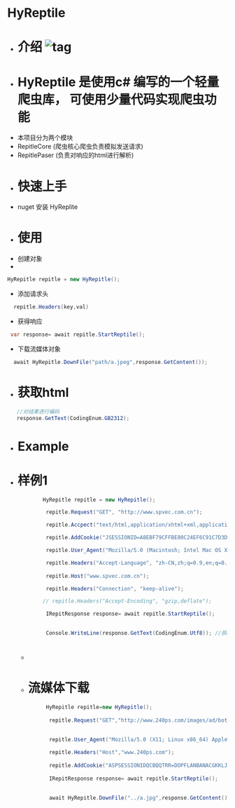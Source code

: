 # HyReptile
  - # 介绍 ![tag](https://img.shields.io/badge/%E7%88%AC%E8%99%AB-c%23-red)
  - # HyReptile 是使用c# 编写的一个轻量爬虫库， 可使用少量代码实现爬虫功能
  - 本项目分为两个模块
  - RepitleCore  (爬虫核心爬虫负责模拟发送请求)
  - RepitlePaser (负责对响应的html进行解析)
 - # 快速上手
  - nuget 安装 HyReplite
  - # 使用
  - 创建对象
  - 
   ```c# 
  HyRepitle repitle = new HyRepitle();
  ```
  - 添加请求头
  ```c#
    repitle.Headers(key,val)
  ```
  - 获得响应
  ```c#
   var response= await repitle.StartReptile();
  ```
  
  - 下载流媒体对象
  ``` c# 
    await HyRepitle.DownFile("path/a.jpeg",response.GetContent());
  ```
 - # 获取html
 ``` c#
    //对结果进行编码
    response.GetText(CodingEnum.GB2312);
 ```
- # Example
- # 样例1
  ``` c#
          HyRepitle repitle = new HyRepitle();

           repitle.Request("GET", "http://www.spvec.com.cn");

           repitle.Accpect("text/html,application/xhtml+xml,application/xml;q=0.9,image/avif,image/webp,image/apng,*/*;q=0.8,application/signed-    exchange;v=b3;q=0.9");

           repitle.AddCookie("JSESSIONID=A8EBF79CFFBE80C24EF6C91C7D3D46E8");

           repitle.User_Agent("Mozilla/5.0 (Macintosh; Intel Mac OS X 10_15_7) AppleWebKit/537.36 (KHTML, like Gecko) Chrome/100.0.4896.75 Safari/537.36");

           repitle.Headers("Accept-Language", "zh-CN,zh;q=0.9,en;q=0.8");
            
           repitle.Host("www.spvec.com.cn");

           repitle.Headers("Connection", "keep-alive");

          // repitle.Headers("Accept-Encoding", "gzip,deflate");

           IRepitResponse response= await repitle.StartReptile();

             
           Console.WriteLine(response.GetText(CodingEnum.Utf8)); //获取响应内容
  ```
  - # 
  - # 流媒体下载
  ``` c#
           HyRepitle repitle=new HyRepitle();
            
            repitle.Request("GET","http://www.240ps.com/images/ad/bot_9_1.jpg");
     

            repitle.User_Agent("Mozilla/5.0 (X11; Linux x86_64) AppleWebKit/537.36 (KHTML, like Gecko) Chrome/90.0.4430.85 Safari/537.36");
            
            repitle.Headers("Host","www.240ps.com");
            
            repitle.AddCookie("ASPSESSIONIDQCBQQTRR=DOPFLANBANACGKKLJHNPLCNM; Hm_lvt_a51d8817652d1bb0611c5f7cfbb13209=1648813376,1648880465,1650114164,1650185402; Hm_lpvt_a51d8817652d1bb0611c5f7cfbb13209=1650185694");
            
            IRepitResponse response= await repitle.StartReptile();
        
            
            await HyRepitle.DownFile("../a.jpg",response.GetContent());
  ```
